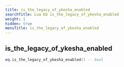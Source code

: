 ```yaml
---
title: is_the_legacy_of_ykesha_enabled
searchTitle: Lua EQ is_the_legacy_of_ykesha_enabled
weight: 1
hidden: true
menuTitle: is_the_legacy_of_ykesha_enabled
---
```

## is_the_legacy_of_ykesha_enabled
```lua
eq.is_the_legacy_of_ykesha_enabled() -- bool
```